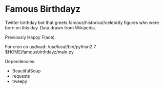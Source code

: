 Famous Birthdayz
============

Twitter birthday bot that greets famous/historical/celebrity figures who were born on this day. Data drawn from Wikipedia.

Previously Happy F(ace).

For cron on usdivad:
        /usr/local/bin/python2.7 $HOME/famousbirthdayz/main.py

Dependencies:
- BeautifulSoup
- requests
- tweepy